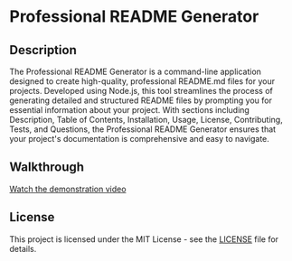 # Professional README Generator

## Description

The Professional README Generator is a command-line application designed to create high-quality, professional README.md files for your projects. Developed using Node.js, 
this tool streamlines the process of generating detailed and structured README files by prompting you for essential information about your project. With sections including Description, 
Table of Contents, Installation, Usage, License, Contributing, Tests, and Questions, the Professional README Generator ensures that your project's documentation is comprehensive and easy to navigate.

## Walkthrough

[Watch the demonstration video](https://app.screencastify.com/v2/manage/videos/vLpCSDjGlRmky7D2ObUg)


## License 

This project is licensed under the MIT License - see the [LICENSE](LICENSE) file for details.
